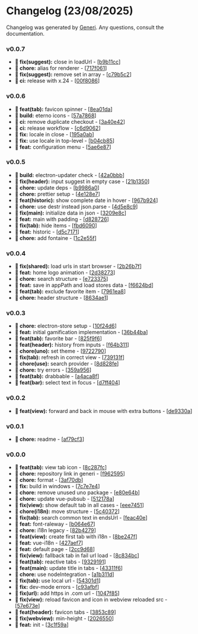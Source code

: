 # Changelog (23/08/2025)

Changelog was generated by [Generi](https://github.com/betterwrite/generi). Any questions, consult the documentation.

### v0.0.7

* **🔧 fix(suggest):** close in loadUrl - [[b9b11cc](https://github.com/Novout/eterno/commit/b9b11cc)]
* **🚧 chore:** alias for renderer - [[717f061](https://github.com/Novout/eterno/commit/717f061)]
* **🔧 fix(suggest):** remove set in array - [[c79b5c2](https://github.com/Novout/eterno/commit/c79b5c2)]
* **🗿 ci:** release with x.24 - [[00f8086](https://github.com/Novout/eterno/commit/00f8086)]

### v0.0.6

* **🎉 feat(tab):** favicon spinner - [[8ea01da](https://github.com/Novout/eterno/commit/8ea01da)]
* **📐 build:** eterno icons - [[57a7868](https://github.com/Novout/eterno/commit/57a7868)]
* **🗿 ci:** remove duplicate checkout - [[3a40e42](https://github.com/Novout/eterno/commit/3a40e42)]
* **🗿 ci:** release workflow - [[c6d9062](https://github.com/Novout/eterno/commit/c6d9062)]
* **🔧 fix:** locale in close - [[195a0ab](https://github.com/Novout/eterno/commit/195a0ab)]
* **🔧 fix:** use locale in top-level - [[b04cb85](https://github.com/Novout/eterno/commit/b04cb85)]
* **🎉 feat:** configuration menu - [[5ae6e87](https://github.com/Novout/eterno/commit/5ae6e87)]

### v0.0.5

* **📐 build:** electron-updater check - [[42a0bbb](https://github.com/Novout/eterno/commit/42a0bbb)]
* **🔧 fix(header):** input suggest in empty case - [[21b1350](https://github.com/Novout/eterno/commit/21b1350)]
* **🚧 chore:** update deps - [[b9986a0](https://github.com/Novout/eterno/commit/b9986a0)]
* **🚧 chore:** prettier setup - [[4e128e7](https://github.com/Novout/eterno/commit/4e128e7)]
* **🎉 feat(historic):** show complete date in hover - [[967b924](https://github.com/Novout/eterno/commit/967b924)]
* **🚧 chore:** use destr instead json.parse - [[4d5e8c9](https://github.com/Novout/eterno/commit/4d5e8c9)]
* **🔧 fix(main):** initialize data in json - [[3209e8c](https://github.com/Novout/eterno/commit/3209e8c)]
* **🎉 feat:** main with padding - [[d828726](https://github.com/Novout/eterno/commit/d828726)]
* **🔧 fix(tab):** hide items - [[fbd6090](https://github.com/Novout/eterno/commit/fbd6090)]
* **🎉 feat:** historic - [[d5c7171](https://github.com/Novout/eterno/commit/d5c7171)]
* **🚧 chore:** add fontaine - [[1c2e55f](https://github.com/Novout/eterno/commit/1c2e55f)]

### v0.0.4

* **🔧 fix(shared):** load urls in start browser - [[2b26b7f](https://github.com/Novout/eterno/commit/2b26b7f)]
* **🎉 feat:** home logo animation - [[2d38273](https://github.com/Novout/eterno/commit/2d38273)]
* **🚧 chore:** search structure - [[e723375](https://github.com/Novout/eterno/commit/e723375)]
* **🎉 feat:** save in appPath and load stores data - [[f6624bd](https://github.com/Novout/eterno/commit/f6624bd)]
* **🎉 feat(tab):** exclude favorite item - [[7961ea8](https://github.com/Novout/eterno/commit/7961ea8)]
* **🚧 chore:** header structure - [[8634ae1](https://github.com/Novout/eterno/commit/8634ae1)]

### v0.0.3

* **🚧 chore:** electron-store setup - [[10f24d6](https://github.com/Novout/eterno/commit/10f24d6)]
* **🎉 feat:** initial gamification implementation - [[36b44ba](https://github.com/Novout/eterno/commit/36b44ba)]
* **🎉 feat(tab):** favorite bar - [[825f9f6](https://github.com/Novout/eterno/commit/825f9f6)]
* **🎉 feat(header):** history from inputs - [[f64b311](https://github.com/Novout/eterno/commit/f64b311)]
* **🚧 chore(uno):** set theme - [[9722790](https://github.com/Novout/eterno/commit/9722790)]
* **🔧 fix(tab):** refresh in correct view - [[739131f](https://github.com/Novout/eterno/commit/739131f)]
* **🚧 chore(use):** search provider - [[8d828fe](https://github.com/Novout/eterno/commit/8d828fe)]
* **🚧 chore:** try errors - [[359a956](https://github.com/Novout/eterno/commit/359a956)]
* **🎉 feat(tab):** drabbable - [[a4aca8f](https://github.com/Novout/eterno/commit/a4aca8f)]
* **🎉 feat(bar):** select text in focus - [[d7ff404](https://github.com/Novout/eterno/commit/d7ff404)]

### v0.0.2

* **🎉 feat(view):** forward and back in mouse with extra buttons - [[de9330a](https://github.com/Novout/eterno/commit/de9330a)]

### v0.0.1

* **🚧 chore:** readme - [[af79cf3](https://github.com/Novout/eterno/commit/af79cf3)]

### v0.0.0

* **🎉 feat(tab):** view tab icon - [[8c287fc](https://github.com/Novout/eterno/commit/8c287fc)]
* **🚧 chore:** repository link in generi - [[f962595](https://github.com/Novout/eterno/commit/f962595)]
* **🚧 chore:** format - [[3af70db](https://github.com/Novout/eterno/commit/3af70db)]
* **🔧 fix:** build in windows - [[7c7e7e4](https://github.com/Novout/eterno/commit/7c7e7e4)]
* **🚧 chore:** remove unused uno package - [[e80e64b](https://github.com/Novout/eterno/commit/e80e64b)]
* **🚧 chore:** update vue-pubsub - [[512178a](https://github.com/Novout/eterno/commit/512178a)]
* **🔧 fix(view):** show default tab in all cases - [[eee7451](https://github.com/Novout/eterno/commit/eee7451)]
* **🚧 chore(i18n):** move structure - [[5c40372](https://github.com/Novout/eterno/commit/5c40372)]
* **🔧 fix(tab):** search common text in endsUrl - [[feac40e](https://github.com/Novout/eterno/commit/feac40e)]
* **🎉 feat:** font-raleway - [[b064e67](https://github.com/Novout/eterno/commit/b064e67)]
* **🚧 chore:** i18n legacy - [[82b4279](https://github.com/Novout/eterno/commit/82b4279)]
* **🎉 feat(view):** create first tab with i18n - [[8be247f](https://github.com/Novout/eterno/commit/8be247f)]
* **🎉 feat:** vue-i18n - [[427aef7](https://github.com/Novout/eterno/commit/427aef7)]
* **🎉 feat:** default page - [[2cc9d68](https://github.com/Novout/eterno/commit/2cc9d68)]
* **🔧 fix(view):** fallback tab in fail url load - [[8c834bc](https://github.com/Novout/eterno/commit/8c834bc)]
* **🎉 feat(tab):** reactive tabs - [[9329191](https://github.com/Novout/eterno/commit/9329191)]
* **🎉 feat(main):** update title in tabs - [[43311f6](https://github.com/Novout/eterno/commit/43311f6)]
* **🚧 chore:** use nodeIntegration - [[a1b311d](https://github.com/Novout/eterno/commit/a1b311d)]
* **🔧 fix(tab):** use local url - [[54301d1](https://github.com/Novout/eterno/commit/54301d1)]
* **🔧 fix:** dev-mode errors - [[c93afbf](https://github.com/Novout/eterno/commit/c93afbf)]
* **🔧 fix(url):** add https in .com url - [[1047f85](https://github.com/Novout/eterno/commit/1047f85)]
* **🔧 fix(view):** reload favicon and icon in webview reloaded src - [[57e673e](https://github.com/Novout/eterno/commit/57e673e)]
* **🎉 feat(header):** favicon tabs - [[3853c89](https://github.com/Novout/eterno/commit/3853c89)]
* **🔧 fix(webview):** min-height - [[2026550](https://github.com/Novout/eterno/commit/2026550)]
* **🎉 feat:** init - [[3c1f59a](https://github.com/Novout/eterno/commit/3c1f59a)]
